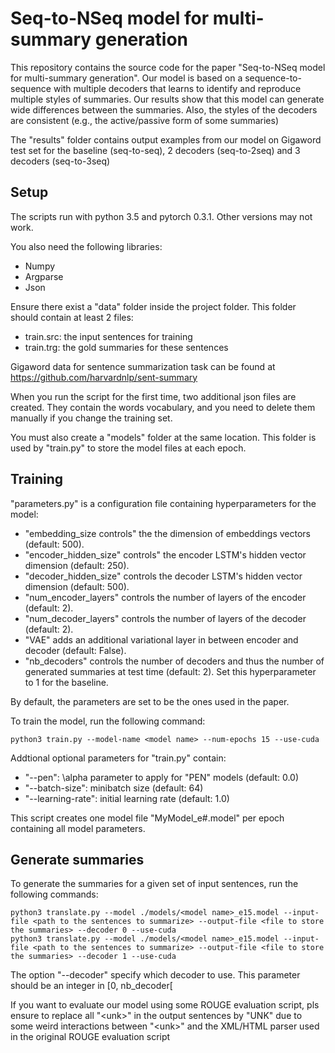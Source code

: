 # Seq-to-NSeq model for multi-summary generation

This repository contains the source code for the paper "Seq-to-NSeq model for multi-summary generation".
Our model is based on a sequence-to-sequence with multiple decoders that learns to identify and reproduce multiple styles of summaries.
Our results show that this model can generate wide differences between the summaries.
Also, the styles of the decoders are consistent (e.g., the active/passive form of some summaries)

The "results" folder contains output examples from our model on Gigaword test set for the baseline (seq-to-seq), 2 decoders (seq-to-2seq) and 3 decoders (seq-to-3seq)

## Setup

The scripts run with python 3.5 and pytorch 0.3.1. Other versions may not work.

You also need the following libraries:
- Numpy
- Argparse
- Json

Ensure there exist a "data" folder inside the project folder. This folder should contain at least 2 files:
- train.src: the input sentences for training
- train.trg: the gold summaries for these sentences

Gigaword data for sentence summarization task can be found at https://github.com/harvardnlp/sent-summary

When you run the script for the first time, two additional json files are created.
They contain the words vocabulary, and you need to delete them manually if you change the training set.

You must also create a "models" folder at the same location.
This folder is used by "train.py" to store the model files at each epoch.

## Training

"parameters.py" is a configuration file containing hyperparameters for the model:
- "embedding\_size controls" the the dimension of embeddings vectors (default: 500).
- "encoder\_hidden\_size" controls" the encoder LSTM's hidden vector dimension (default: 250).
- "decoder\_hidden\_size" controls the decoder LSTM's hidden vector dimension (default: 500).
- "num\_encoder\_layers" controls the number of layers of the encoder (default: 2).
- "num\_decoder\_layers" controls the number of layers of the decoder (default: 2).
- "VAE" adds an additional variational layer in between encoder and decoder (default: False).
- "nb\_decoders" controls the number of decoders and thus the number of generated summaries at test time (default: 2).
Set this hyperparameter to 1 for the baseline.

By default, the parameters are set to be the ones used in the paper.

To train the model, run the following command:
```shell
python3 train.py --model-name <model name> --num-epochs 15 --use-cuda
```
Addtional optional parameters for "train.py" contain:
- "--pen": \alpha parameter to apply for "PEN" models (default: 0.0)
- "--batch-size": minibatch size (default: 64)
- "--learning-rate": initial learning rate (default: 1.0)

This script creates one model file "MyModel_e#.model" per epoch containing all model parameters.

## Generate summaries

To generate the summaries for a given set of input sentences, run the following commands:
```shell
python3 translate.py --model ./models/<model name>_e15.model --input-file <path to the sentences to summarize> --output-file <file to store the summaries> --decoder 0 --use-cuda
python3 translate.py --model ./models/<model name>_e15.model --input-file <path to the sentences to summarize> --output-file <file to store the summaries> --decoder 1 --use-cuda
```
The option "--decoder" specify which decoder to use. This parameter should be an integer in [0, nb_decoder[

If you want to evaluate our model using some ROUGE evaluation script, pls ensure to replace all "\<unk\>" in the output sentences by "UNK" due to some weird interactions between "\<unk\>" and the XML/HTML parser used in the original ROUGE evaluation script
